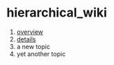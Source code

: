 # hierarchical_wiki

  1. [overview](./01_overview/overview.md)
  2. [details](./02_details/details.md)
  3. a new topic
  4. yet another topic
